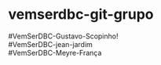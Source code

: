 # vemserdbc-git-grupo

#VemSerDBC-Gustavo-Scopinho! </br>
#VemSerDBC-jean-jardim </br>
#VemSerDBC-Meyre-França

